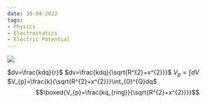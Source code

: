 ```yaml
---
date: 30-04-2022
tags:
- Physics
- Electrostatics
- Electric Potential
---
```

![](https://i.imgur.com/0ZkcYBe.png)

$dv=\frac{kdq}{r}$
$dv=\frac{kdq}{\sqrt{R^{2}+x^{2}}}$
$V_p=\int{dV}$
$V_{p}=\frac{k}{\sqrt{R^{2}+x^{2}}}\int_{0}^{Q}dq$
$$\boxed{V_{p}=\frac{kq_{ring}}{\sqrt{R^{2}+x^{2}}}}$$


